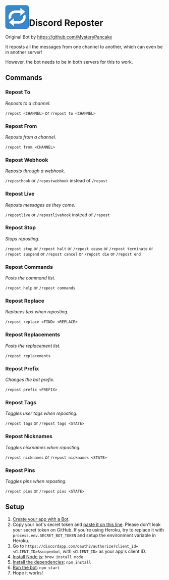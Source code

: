 <img src="repost.png?raw=true" width="75" align="left">

# Discord Reposter
Original Bot by https://github.com/MysteryPancake

It reposts all the messages from one channel to another, which can even be in another server!

However, the bot needs to be in both servers for this to work.

## Commands
### Repost To
*Reposts to a channel.*

`/repost <CHANNEL>` or `/repost to <CHANNEL>`

### Repost From
*Reposts from a channel.*

`/repost from <CHANNEL>`

### Repost Webhook
*Reposts through a webhook.*

`/reposthook` or `/repostwebhook` instead of `/repost`

### Repost Live
*Reposts messages as they come.*

`/repostlive` or `/repostlivehook` instead of `/repost`

### Repost Stop
*Stops reposting.*

`/repost stop` or `/repost halt` or `/repost cease` or `/repost terminate` or `/repost suspend` or `/repost cancel` or `/repost die` or `/repost end`

### Repost Commands
*Posts the command list.*

`/repost help` or `/repost commands`

### Repost Replace
*Replaces text when reposting.*

`/repost replace <FIND> <REPLACE>`

### Repost Replacements
*Posts the replacement list.*

`/repost replacements`

### Repost Prefix
*Changes the bot prefix.*

`/repost prefix <PREFIX>`

### Repost Tags
*Toggles user tags when reposting.*

`/repost tags` or `/repost tags <STATE>`

### Repost Nicknames
*Toggles nicknames when reposting.*

`/repost nicknames` or `/repost nicknames <STATE>`

### Repost Pins
*Toggles pins when reposting.*

`/repost pins` or `/repost pins <STATE>`

## Setup
1. [Create your app with a Bot](https://discordapp.com/developers/applications/me).
2. Copy your bot's secret token and [paste it on this line](reposter.js#L9). Please don't leak your secret token on GitHub. If you're using Heroku, try to replace it with `process.env.SECRET_BOT_TOKEN` and setup the environment variable in Heroku.
3. Go to `https://discordapp.com/oauth2/authorize?client_id=<CLIENT_ID>&scope=bot`, with `<CLIENT_ID>` as your app's client ID.
4. [Install Node.js](https://nodejs.org/en/download): `brew install node`
5. [Install the dependencies](package.json#L36-L38): `npm install`
6. [Run the bot](reposter.js): `npm start`
7. Hope it works!
